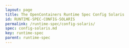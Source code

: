```yaml
---
layout: page
title: The OpenContainers Runtime Spec Config Solaris
id: RUNTIME-SPEC-CONFIG-SOLARIS
permalink: /runtime-spec/config-solaris/
spec: config-solaris.md
key: runtime-spec
parent: runtime-spec
---
```


